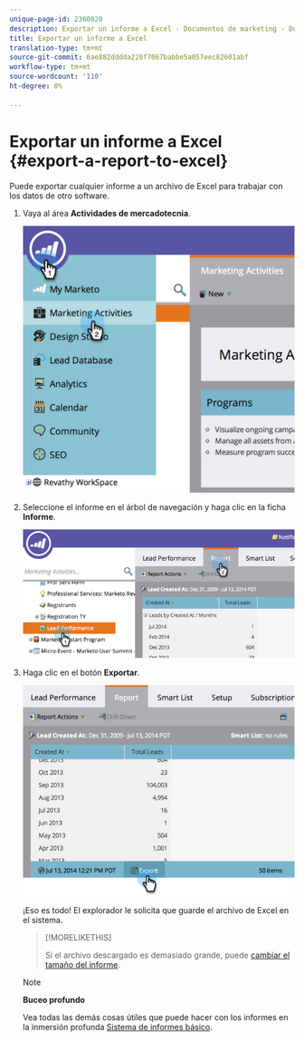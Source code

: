 ```yaml
---
unique-page-id: 2360020
description: Exportar un informe a Excel - Documentos de marketing - Documentación del producto
title: Exportar un informe a Excel
translation-type: tm+mt
source-git-commit: 6ae882dddda220f7067babbe5a057eec82601abf
workflow-type: tm+mt
source-wordcount: '110'
ht-degree: 0%

---
```



# Exportar un informe a Excel {#export-a-report-to-excel}

Puede exportar cualquier informe a un archivo de Excel para trabajar con los datos de otro software.

1. Vaya al área **Actividades de mercadotecnia**.

   ![](assets/image2014-9-16-13-3a11-3a14.png)

1. Seleccione el informe en el árbol de navegación y haga clic en la ficha **Informe**.

   ![](assets/image2014-9-16-13-3a11-3a18.png)

1. Haga clic en el botón **Exportar**.

   ![](assets/image2014-9-16-13-3a11-3a21.png)

   ¡Eso es todo! El explorador le solicita que guarde el archivo de Excel en el sistema.

   >[!MORELIKETHIS]
   >
   >
   >
   >Si el archivo descargado es demasiado grande, puede [cambiar el tamaño del informe](../../../../product-docs/reporting/basic-reporting/editing-reports/configure-report-size.md).

   >[!NOTE]
   >
   >**Buceo profundo**
   >
   >
   >Vea todas las demás cosas útiles que puede hacer con los informes en la inmersión profunda [Sistema de informes básico](https://docs.marketo.com/display/docs/basic+reporting).

